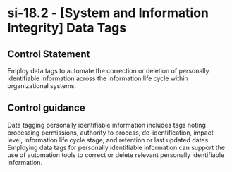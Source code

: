 # si-18.2 - \[System and Information Integrity\] Data Tags

## Control Statement

Employ data tags to automate the correction or deletion of personally identifiable information across the information life cycle within organizational systems.

## Control guidance

Data tagging personally identifiable information includes tags noting processing permissions, authority to process, de-identification, impact level, information life cycle stage, and retention or last updated dates. Employing data tags for personally identifiable information can support the use of automation tools to correct or delete relevant personally identifiable information.
